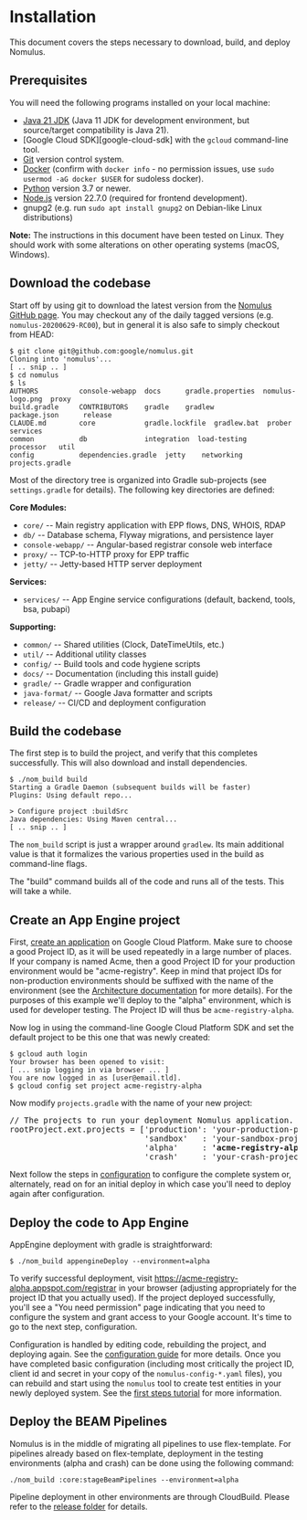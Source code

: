 # Installation

This document covers the steps necessary to download, build, and deploy Nomulus.

## Prerequisites

You will need the following programs installed on your local machine:

* [Java 21 JDK][java-jdk21] (Java 11 JDK for development environment, but source/target compatibility is Java 21).
* [Google Cloud SDK][google-cloud-sdk] with the `gcloud` command-line tool.
* [Git](https://git-scm.com/) version control system.
* [Docker](https://docs.docker.com/get-docker/) (confirm with `docker info` - no permission issues, use `sudo usermod -aG docker $USER` for sudoless docker).
* [Python](https://python.org/) version 3.7 or newer.
* [Node.js](https://nodejs.org/) version 22.7.0 (required for frontend development).
* gnupg2 (e.g. run `sudo apt install gnupg2` on Debian-like Linux distributions)

**Note:** The instructions in this document have been tested on Linux. They should work with some alterations on other operating systems (macOS, Windows).

## Download the codebase

Start off by using git to download the latest version from the [Nomulus GitHub
page](https://github.com/google/nomulus). You may checkout any of the daily
tagged versions (e.g. `nomulus-20200629-RC00`), but in general it is also
safe to simply checkout from HEAD:

```shell
$ git clone git@github.com:google/nomulus.git
Cloning into 'nomulus'...
[ .. snip .. ]
$ cd nomulus
$ ls
AUTHORS          console-webapp  docs      gradle.properties  nomulus-logo.png  proxy
build.gradle     CONTRIBUTORS    gradle    gradlew            package.json      release
CLAUDE.md        core            gradle.lockfile  gradlew.bat  prober      services
common           db              integration  load-testing    processor   util
config           dependencies.gradle  jetty    networking      projects.gradle
```

Most of the directory tree is organized into Gradle sub-projects (see
`settings.gradle` for details). The following key directories are defined:

**Core Modules:**
*   `core/` -- Main registry application with EPP flows, DNS, WHOIS, RDAP
*   `db/` -- Database schema, Flyway migrations, and persistence layer
*   `console-webapp/` -- Angular-based registrar console web interface
*   `proxy/` -- TCP-to-HTTP proxy for EPP traffic
*   `jetty/` -- Jetty-based HTTP server deployment

**Services:**
*   `services/` -- App Engine service configurations (default, backend, tools, bsa, pubapi)

**Supporting:**
*   `common/` -- Shared utilities (Clock, DateTimeUtils, etc.)
*   `util/` -- Additional utility classes
*   `config/` -- Build tools and code hygiene scripts
*   `docs/` -- Documentation (including this install guide)
*   `gradle/` -- Gradle wrapper and configuration
*   `java-format/` -- Google Java formatter and scripts
*   `release/` -- CI/CD and deployment configuration

## Build the codebase

The first step is to build the project, and verify that this completes
successfully. This will also download and install dependencies.

```shell
$ ./nom_build build
Starting a Gradle Daemon (subsequent builds will be faster)
Plugins: Using default repo...

> Configure project :buildSrc
Java dependencies: Using Maven central...
[ .. snip .. ]
```

The `nom_build` script is just a wrapper around `gradlew`.  Its main
additional value is that it formalizes the various properties used in the
build as command-line flags.

The "build" command builds all of the code and runs all of the tests.  This
will take a while.

## Create an App Engine project

First, [create an
application](https://cloud.google.com/appengine/docs/java/quickstart) on Google
Cloud Platform. Make sure to choose a good Project ID, as it will be used
repeatedly in a large number of places. If your company is named Acme, then a
good Project ID for your production environment would be "acme-registry". Keep
in mind that project IDs for non-production environments should be suffixed with
the name of the environment (see the [Architecture
documentation](./architecture.md) for more details). For the purposes of this
example we'll deploy to the "alpha" environment, which is used for developer
testing. The Project ID will thus be `acme-registry-alpha`.

Now log in using the command-line Google Cloud Platform SDK and set the default
project to be this one that was newly created:

```shell
$ gcloud auth login
Your browser has been opened to visit:
[ ... snip logging in via browser ... ]
You are now logged in as [user@email.tld].
$ gcloud config set project acme-registry-alpha
```

Now modify `projects.gradle` with the name of your new project:

<pre>
// The projects to run your deployment Nomulus application.
rootProject.ext.projects = ['production': 'your-production-project',
                            'sandbox'   : 'your-sandbox-project',
                            'alpha'     : <strong>'acme-registry-alpha',</strong>
                            'crash'     : 'your-crash-project']
</pre>

Next follow the steps in [configuration](./configuration.md) to configure the
complete system or, alternately, read on for an initial deploy in which case
you'll need to deploy again after configuration.

## Deploy the code to App Engine

AppEngine deployment with gradle is straightforward:

    $ ./nom_build appengineDeploy --environment=alpha

To verify successful deployment, visit
https://acme-registry-alpha.appspot.com/registrar in your browser (adjusting
appropriately for the project ID that you actually used). If the project
deployed successfully, you'll see a "You need permission" page indicating that
you need to configure the system and grant access to your Google account. It's
time to go to the next step, configuration.

Configuration is handled by editing code, rebuilding the project, and deploying
again. See the [configuration guide](./configuration.md) for more details.
Once you have completed basic configuration (including most critically the
project ID, client id and secret in your copy of the `nomulus-config-*.yaml`
files), you can rebuild and start using the `nomulus` tool to create test
entities in your newly deployed system. See the [first steps tutorial](./first-steps-tutorial.md)
for more information.

[java-jdk21]: https://www.oracle.com/java/technologies/javase/jdk21-downloads.html

## Deploy the BEAM Pipelines

Nomulus is in the middle of migrating all pipelines to use flex-template. For
pipelines already based on flex-template, deployment in the testing environments
(alpha and crash) can be done using the following command:

```shell
./nom_build :core:stageBeamPipelines --environment=alpha
```

Pipeline deployment in other environments are through CloudBuild. Please refer
to the [release folder](http://github.com/google/nomulus/release) for details.
